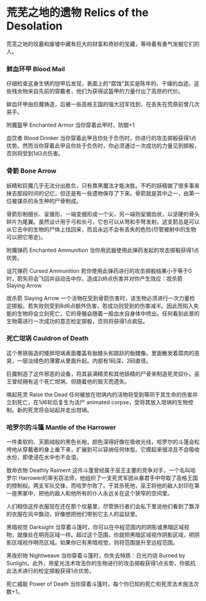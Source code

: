 # 荒芜之地的遗物 Relics of the Desolation

荒芜之地的坟墓和废墟中藏有巨大的财富和奇妙的宝藏，等待着有勇气发掘它们的人。

### 鲜血环甲 Blood Mail

仔细检查这身生锈的铠甲后发现，表面上的"腐蚀"其实是陈年的、干燥的血迹。这些残余物来自先前的穿戴者，他们为获得这盔甲的力量付出了高昂的代价。

鲜血环甲由巨魔铸造，后被一些高格王国的强大冠军找到，在丢失在荒原前曾几次易手。

附魔盔甲 Enchanted Armor 当你穿着此甲时，防御+1

血饮者 Blood Drinker
当你穿着此甲且你处于负伤时，你进行的攻击掷骰获得1点优势。然而当你穿着此甲且你处于负伤时，你必须通过一次成功的力量见到掷骰，否则将受到1d3点伤害。

### 骨箭 Bone Arrow

妖精和巨魔几乎无法分出胜负，只有靠黑魔法才能决胜。不朽的妖精做了很多事来抹去那段时间的记忆，但还是有一些遗物保存了下来。骨箭就是其中之一，由第一位被谋杀的永生种的尸骨制成。

骨箭形制细长、呈锥形，一端变细形成一个尖，另一端则呈锯齿状，以坚硬的骨头碎片为尾翼。虽然设计用于弓和长弓，它也可以从弩和手弩发射。这支箭总是可以从它击中的生物的尸体上找回来，而且永远不会有丢失的危险(尽管被射中的生物可以把它带走)。

附魔弹药 Enchanted Ammunition
当你用武器使用此弹药发起的攻击掷骰获得1点优势。

诅咒弹药 Cursed Ammunition
若你使用此弹药进行的攻击掷骰结果小于等于0时，箭矢将会飞回并自动击中你，造成2d6点伤害并对你产生效应：戕杀箭
Slaying Arrow

戕杀箭 Slaying Arrow
一个活物在受到骨箭伤害时，该生物必须进行一次力量检定掷骰。若失败则受到8d6点额外伤害，若成功则受到的伤害减半。因此而陷入失能的生物将会立刻死亡，它的骨骼会随着一股血水自身体中喷出。任何看到此景的生物需进行一次成功的意志检定掷骰，否则将获得1点疯狂。

### 死亡坩埚 Cauldron of Death

这个黑铁锻造的矮胖坩埚表面覆盖有骷髅头和跳跃的骷髅像。里面散发着腐肉的恶臭，一层淡绿色的薄雾从里面升起。内部有1码深，2码直径。

巨魔制造了这件邪恶的设备，将其装满精灵和其他妖精的尸骨来制造死灵奴仆。巫王曾经拥有这个死亡坩埚，但随着他的毁灭而遗失。

唤起死灵 Raise the Dead
任何被放在坩埚内的活物将受到等同于其生命的伤害并立刻死亡，在1d6轮后复生为活尸
animated corpse，受将其放入坩埚的生物控制。新的死灵将会站起并走出坩埚。

### 哈罗尔的斗篷 Mantle of the Harrower

一件柔软的、天鹅绒般的黑色长袍，颜色深得好像在吸收光线，哈罗尔的斗篷会松垮地从穿戴者的身上垂下来，扩展到可以容纳任何体型。它摸起来很凉且不会吸收水份，即使浸在水中也不会湿。

致命衣物 Deathly Raiment
这件斗篷曾经属于巫王主要的竞争对手，一个名叫哈罗尔
Harrower的卑劣窃法师，他组织了一支死灵军团从暴君手中夺取了高格王国的控制权。两支军队交锋，而哈罗尔败了。于其杀死他，巫王将他的敌人封印在第一座黑冢中，把他的敌人和他所有的仆人永远关在这个狭窄的空间里。

人们相信这件衣服现在还在那个坟墓里，尽管旅行者们会私下里说他们看到了飘浮的衣服在风中飘动，好像想把他们带到它主人的监狱里。

黑暗视觉 Darksight
当穿着斗篷时，你可以在中程范围内的阴影或黑暗区域视物，就像处在明亮区域一样。超过这个范围，你就把黑暗区域视作阴影区域，把阴影区域视作明亮区域。如果你已有黑暗视觉，则将范围提升至远程范围。

黑夜织物 Nightweave 当你穿着斗篷时，你失去特质：日光灼烧 Burned by
Sunlight。此外，用星光法术攻击你的生物进行的攻击掷骰获得1点劣势，你抵抗此法术进行的检定掷骰获得1点优势。

死亡威能 Power of Death
当你穿着斗篷时，每个你已知的死亡和死灵法术施法次数+1。
